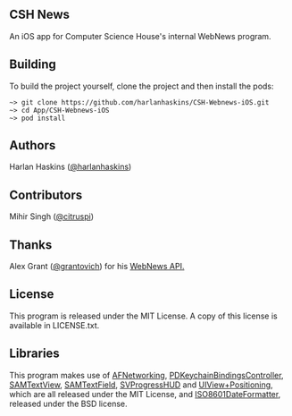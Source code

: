 CSH News
---
An iOS app for Computer Science House's internal WebNews program.

Building
---

To build the project yourself, clone the project and then install the pods:

    ~> git clone https://github.com/harlanhaskins/CSH-Webnews-iOS.git
    ~> cd App/CSH-Webnews-iOS
    ~> pod install

Authors
---
Harlan Haskins ([@harlanhaskins](http://github.com/harlanhaskins))

Contributors
---
Mihir Singh ([@citruspi](http://github.com/citruspi))

Thanks
---
Alex Grant ([@grantovich](http://github.com/grantovich)) for his 
[WebNews API.](https://github.com/grantovich/CSH-WebNews/wiki/API)

License
---
This program is released under the MIT License. A copy of this license is available in LICENSE.txt.

Libraries
---
This program makes use of [AFNetworking](https://github.com/AFNetworking/AFNetworking), [PDKeychainBindingsController](https://github.com/carlbrown/PDKeychainBindingsController), [SAMTextView](https://github.com/soffes/SAMTextView), [SAMTextField](https://github.com/soffes/SAMTextField), [SVProgressHUD](https://github.com/samvermette/SVProgressHUD) and [UIView+Positioning](https://github.com/freak4pc/UIView-Positioning), which are all released under the MIT License, and [ISO8601DateFormatter](https://github.com/boredzo/iso-8601-date-formatter), released under the BSD license.
